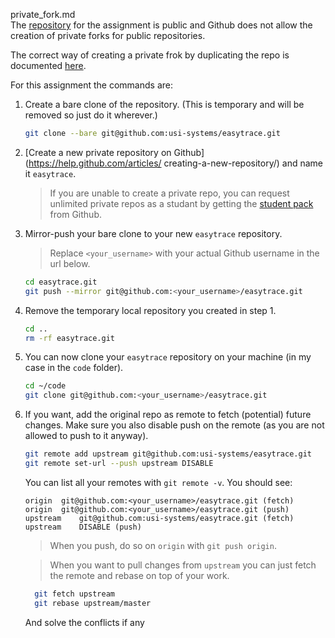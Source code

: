  private_fork.md                                                                         
 The [repository](https://github.com/usi-systems/easytrace) for the assignment is public  and Github does not allow the creation of private forks for public repositories.
 
 The correct way of creating a private frok by duplicating the repo is documented         [here](https://help.github.com/articles/duplicating-a-repository/).
 
 For this assignment the commands are:
 
  1. Create a bare clone of the repository.
     (This is temporary and will be removed so just do it wherever.)
     ```bash
     git clone --bare git@github.com:usi-systems/easytrace.git
     ```
 
  2. [Create a new private repository on Github](https://help.github.com/articles/        creating-a-new-repository/) and name it `easytrace`.
     > If you are unable to create a private repo, you can request unlimited private      repos as a studant by getting
     > the [student pack](https://education.github.com/pack) from Github.
 
  3. Mirror-push your bare clone to your new `easytrace` repository.
     > Replace `<your_username>` with your actual Github username in the url below.
 
     ```bash
     cd easytrace.git
     git push --mirror git@github.com:<your_username>/easytrace.git
     ```
 
  4. Remove the temporary local repository you created in step 1.
     ```bash
     cd ..
     rm -rf easytrace.git
     ```
 
  5. You can now clone your `easytrace` repository on your machine (in my case in the     `code` folder).
     ```bash
     cd ~/code
     git clone git@github.com:<your_username>/easytrace.git
     ```
 
  6. If you want, add the original repo as remote to fetch (potential) future changes.
     Make sure you also disable push on the remote (as you are not allowed to push to it  anyway).
     ```bash
     git remote add upstream git@github.com:usi-systems/easytrace.git
     git remote set-url --push upstream DISABLE
     ```
     You can list all your remotes with `git remote -v`. You should see:
     ```
     origin  git@github.com:<your_username>/easytrace.git (fetch)
     origin  git@github.com:<your_username>/easytrace.git (push)
     upstream    git@github.com:usi-systems/easytrace.git (fetch)
     upstream    DISABLE (push)
     ```
     > When you push, do so on `origin` with `git push origin`.
 
     > When you want to pull changes from `upstream` you can just fetch the remote and    rebase on top of your work.
     ```bash
       git fetch upstream
       git rebase upstream/master
       ```
       And solve the conflicts if any
 
